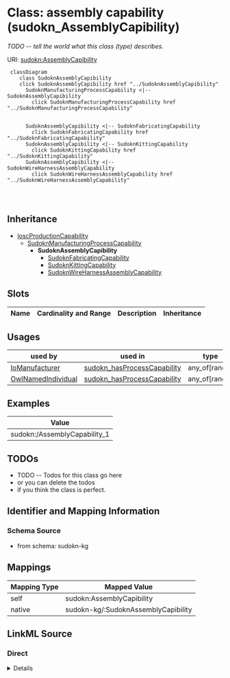 

# Class: assembly capability (sudokn_AssemblyCapibility)


_TODO -- tell the world what this class (type) describes._





URI: [sudokn:AssemblyCapibility](http://asu.edu/semantics/SUDOKN/AssemblyCapibility)






```mermaid
 classDiagram
    class SudoknAssemblyCapibility
    click SudoknAssemblyCapibility href "../SudoknAssemblyCapibility"
      SudoknManufacturingProcessCapability <|-- SudoknAssemblyCapibility
        click SudoknManufacturingProcessCapability href "../SudoknManufacturingProcessCapability"
      

      SudoknAssemblyCapibility <|-- SudoknFabricatingCapability
        click SudoknFabricatingCapability href "../SudoknFabricatingCapability"
      SudoknAssemblyCapibility <|-- SudoknKittingCapability
        click SudoknKittingCapability href "../SudoknKittingCapability"
      SudoknAssemblyCapibility <|-- SudoknWireHarnessAssemblyCapability
        click SudoknWireHarnessAssemblyCapability href "../SudoknWireHarnessAssemblyCapability"
      
      
      
```





## Inheritance
* [IoscProductionCapability](../classes/IoscProductionCapability.md)
    * [SudoknManufacturingProcessCapability](../classes/SudoknManufacturingProcessCapability.md)
        * **SudoknAssemblyCapibility**
            * [SudoknFabricatingCapability](../classes/SudoknFabricatingCapability.md)
            * [SudoknKittingCapability](../classes/SudoknKittingCapability.md)
            * [SudoknWireHarnessAssemblyCapability](../classes/SudoknWireHarnessAssemblyCapability.md)



## Slots

| Name | Cardinality and Range | Description | Inheritance |
| ---  | --- | --- | --- |





## Usages

| used by | used in | type | used |
| ---  | --- | --- | --- |
| [IoManufacturer](../classes/IoManufacturer.md) | [sudokn_hasProcessCapability](../slots/sudokn_hasProcessCapability.md) | any_of[range] | [SudoknAssemblyCapibility](../classes/SudoknAssemblyCapibility.md) |
| [OwlNamedIndividual](../classes/OwlNamedIndividual.md) | [sudokn_hasProcessCapability](../slots/sudokn_hasProcessCapability.md) | any_of[range] | [SudoknAssemblyCapibility](../classes/SudoknAssemblyCapibility.md) |







## Examples

| Value |
| --- |
| sudokn:/AssemblyCapability_1 |

## TODOs

* TODO -- Todos for this class go here
* or you can delete the todos
* if you think the class is perfect.

## Identifier and Mapping Information







### Schema Source


* from schema: sudokn-kg




## Mappings

| Mapping Type | Mapped Value |
| ---  | ---  |
| self | sudokn:AssemblyCapibility |
| native | sudokn-kg/:SudoknAssemblyCapibility |







## LinkML Source

<!-- TODO: investigate https://stackoverflow.com/questions/37606292/how-to-create-tabbed-code-blocks-in-mkdocs-or-sphinx -->

### Direct

<details>
```yaml
name: sudokn_AssemblyCapibility
description: TODO -- tell the world what this class (type) describes.
title: assembly capability
todos:
- TODO -- Todos for this class go here
- or you can delete the todos
- if you think the class is perfect.
notes:
- Class with 1 occurences.
examples:
- value: sudokn:/AssemblyCapability_1
from_schema: sudokn-kg
is_a: sudokn_ManufacturingProcessCapability
class_uri: sudokn:AssemblyCapibility

```
</details>

### Induced

<details>
```yaml
name: sudokn_AssemblyCapibility
description: TODO -- tell the world what this class (type) describes.
title: assembly capability
todos:
- TODO -- Todos for this class go here
- or you can delete the todos
- if you think the class is perfect.
notes:
- Class with 1 occurences.
examples:
- value: sudokn:/AssemblyCapability_1
from_schema: sudokn-kg
is_a: sudokn_ManufacturingProcessCapability
class_uri: sudokn:AssemblyCapibility

```
</details>